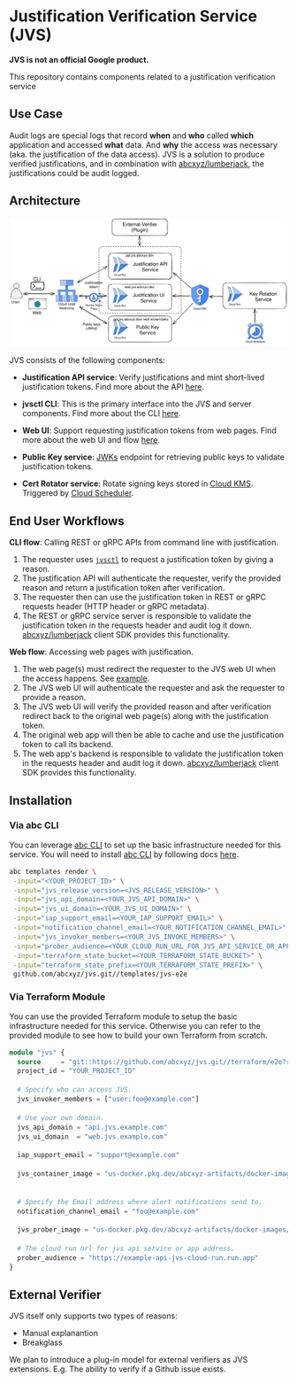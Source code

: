 # Justification Verification Service (JVS)

**JVS is not an official Google product.**

This repository contains components related to a justification verification
service

## Use Case

Audit logs are special logs that record **when** and **who** called **which**
application and accessed **what** data. And **why** the access was necessary
(aka. the justification of the data access). JVS is a solution to produce
verified justifications, and in combination with
[abcxyz/lumberjack](https://github.com/abcxyz/lumberjack), the justifications
could be audit logged.

## Architecture

!["Architecture"](./docs/assets/architecture.svg)

JVS consists of the following components:

*   **Justification API service**: Verify justifications and mint short-lived
    justification tokens. Find more about the API [here](./docs/apis.md).

*   **jvsctl CLI**: This is the primary interface into the JVS and server
    components. Find more about the CLI [here](./docs/cli.md).

*   **Web UI**: Support requesting justification tokens from web pages. Find
    more about the web UI and flow [here](./docs/web-ui.md).

*   **Public Key service**:
    [JWKs](https://auth0.com/docs/secure/tokens/json-web-tokens/json-web-key-sets)
    endpoint for retrieving public keys to validate justification tokens.

*   **Cert Rotator service**: Rotate signing keys stored in
    [Cloud KMS](https://cloud.google.com/security-key-management). Triggered by
    [Cloud Scheduler](https://cloud.google.com/scheduler).

## End User Workflows

**CLI flow**: Calling REST or gRPC APIs from command line with justification.

1.  The requester uses [`jvsctl`](./docs/cli.md) to request a justification
    token by giving a reason.
2.  The justification API will authenticate the requester, verify the provided
    reason and return a justification token after verification.
3.  The requester then can use the justification token in REST or gRPC requests
    header (HTTP header or gRPC metadata).
4.  The REST or gRPC service server is responsible to validate the justification
    token in the requests header and audit log it down.
    [abcxyz/lumberjack](https://github.com/abcxyz/lumberjack) client SDK
    provides this functionality.

**Web flow**: Accessing web pages with justification.

1.  The web page(s) must redirect the requester to the JVS web UI when the
    access happens. See [example](./docs/web-ui.md).
2.  The JVS web UI will authenticate the requester and ask the requester to
    provide a reason.
3.  The JVS web UI will verify the provided reason and after verification
    redirect back to the original web page(s) along with the justification
    token.
4.  The original web app will then be able to cache and use the justification
    token to call its backend.
5.  The web app's backend is responsible to validate the justification token in
    the requests header and audit log it down.
    [abcxyz/lumberjack](https://github.com/abcxyz/lumberjack) client SDK
    provides this functionality.

## Installation

### Via abc CLI
You can leverage [abc CLI](https://github.com/abcxyz/abc#abc) to set up the basic infrastructure
needed for this service.
You will need to install [abc CLI](https://github.com/abcxyz/abc#abc)
by following docs [here](https://github.com/abcxyz/abc#installation).

```sh
abc templates render \
 -input="<YOUR_PROJECT_ID>" \
 -input="jvs_release_version=<JVS_RELEASE_VERSION>" \
 -input="jvs_api_domain=<YOUR_JVS_API_DOMAIN>" \
 -input="jvs_ui_domain=<YOUR_JVS_UI_DOMAIN>" \
 -input="iap_support_email=<YOUR_IAP_SUPPORT_EMAIL>" \
 -input="notification_channel_email=<YOUR_NOTIFICATION_CHANNEL_EMAIL>" \
 -input="jvs_invoker_members=<YOUR_JVS_INVOKE_MEMBERS>" \
 -input="prober_audience=<YOUR_CLOUD_RUN_URL_FOR_JVS_API_SERVICE_OR_APP_ADDRESS>" \
 -input="terraform_state_bucket=<YOUR_TERRAFORM_STATE_BUCKET>" \
 -input="terraform_state_prefix=<YOUR_TERRAFORM_STATE_PREFIX>" \
 github.com/abcxyz/jvs.git//templates/jvs-e2e
```

### Via Terraform Module
You can use the provided Terraform module to setup the basic infrastructure
needed for this service. Otherwise you can refer to the provided module to see
how to build your own Terraform from scratch.

```terraform
module "jvs" {
  source     = "git::https://github.com/abcxyz/jvs.git//terraform/e2e?ref=main" # this should be pinned to the SHA desired
  project_id = "YOUR_PROJECT_ID"

  # Specify who can access JVS.
  jvs_invoker_members = ["user:foo@example.com"]

  # Use your own domain.
  jvs_api_domain = "api.jvs.example.com"
  jvs_ui_domain  = "web.jvs.example.com"

  iap_support_email = "support@example.com"

  jvs_container_image = "us-docker.pkg.dev/abcxyz-artifacts/docker-images/jvsctl:0.0.5-amd64"


  # Specify the Email address where alert notifications send to.
  notification_channel_email = "foo@example.com"

  jvs_prober_image = "us-docker.pkg.dev/abcxyz-artifacts/docker-images/jvs-prober:0.0.5-amd64"

  # The cloud run url for jvs api service or app address.
  prober_audience = "https://example-api-jvs-cloud-run.run.app"
}
```
## External Verifier

JVS itself only supports two types of reasons:

*   Manual explanantion
*   Breakglass

We plan to introduce a plug-in model for external verifiers as JVS extensions.
E.g. The ability to verify if a Github issue exists.
